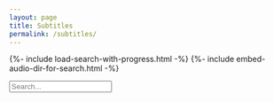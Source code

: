 ```yaml
---
layout: page
title: Subtitles
permalink: /subtitles/
---
```


{%- include load-search-with-progress.html -%}
{%- include embed-audio-dir-for-search.html -%}

<input type="text" id="subtitles-search-input" placeholder="Search...">
  <ul id="subtitles-search-results"></ul>